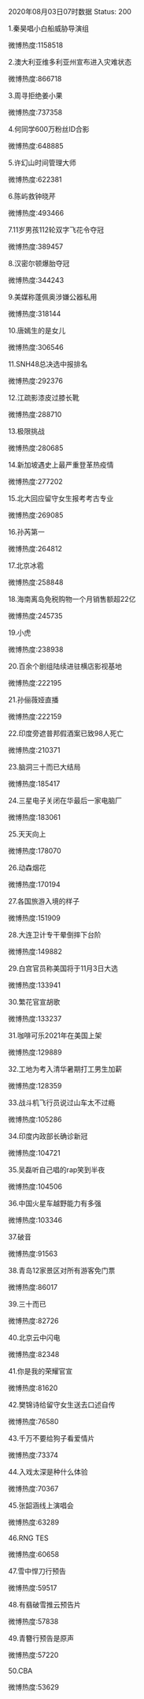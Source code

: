 2020年08月03日07时数据
Status: 200

1.秦昊唱小白船威胁导演组

微博热度:1158518

2.澳大利亚维多利亚州宣布进入灾难状态

微博热度:866718

3.周寻拒绝姜小果

微博热度:737358

4.何同学600万粉丝ID合影

微博热度:648885

5.许幻山时间管理大师

微博热度:622381

6.陈屿救钟晓芹

微博热度:493466

7.11岁男孩112轮双字飞花令夺冠

微博热度:389457

8.汉密尔顿爆胎夺冠

微博热度:344243

9.美媒称蓬佩奥涉嫌公器私用

微博热度:318144

10.唐嫣生的是女儿

微博热度:306546

11.SNH48总决选中报排名

微博热度:292376

12.江疏影漆皮过膝长靴

微博热度:288710

13.极限挑战

微博热度:280685

14.新加坡遇史上最严重登革热疫情

微博热度:277202

15.北大回应留守女生报考考古专业

微博热度:269085

16.孙芮第一

微博热度:264812

17.北京冰雹

微博热度:258848

18.海南离岛免税购物一个月销售额超22亿

微博热度:245735

19.小虎

微博热度:238938

20.百余个剧组陆续进驻横店影视基地

微博热度:222195

21.孙俪薇娅直播

微博热度:222159

22.印度旁遮普邦假酒案已致98人死亡

微博热度:210371

23.脑洞三十而已大结局

微博热度:185417

24.三星电子关闭在华最后一家电脑厂

微博热度:183061

25.天天向上

微博热度:178070

26.动森烟花

微博热度:170194

27.各国旅游入境的样子

微博热度:151909

28.大连卫计专干晕倒摔下台阶

微博热度:149882

29.白宫官员称美国将于11月3日大选

微博热度:133941

30.繁花官宣胡歌

微博热度:133237

31.咖啡可乐2021年在美国上架

微博热度:129889

32.工地为考入清华暑期打工男生加薪

微博热度:128359

33.战斗机飞行员说过山车太不过瘾

微博热度:105286

34.印度内政部长确诊新冠

微博热度:104721

35.吴磊听自己唱的rap笑到半夜

微博热度:104506

36.中国火星车越野能力有多强

微博热度:103346

37.破音

微博热度:91563

38.青岛12家景区对所有游客免门票

微博热度:86017

39.三十而已

微博热度:82726

40.北京云中闪电

微博热度:82348

41.你是我的荣耀官宣

微博热度:81620

42.樊锦诗给留守女生送去口述自传

微博热度:76580

43.千万不要给狗子看爱情片

微博热度:73374

44.入戏太深是种什么体验

微博热度:70367

45.张韶涵线上演唱会

微博热度:63289

46.RNG TES

微博热度:60658

47.雪中悍刀行预告

微博热度:59517

48.有翡破雪推云预告片

微博热度:57838

49.青簪行预告是原声

微博热度:57220

50.CBA

微博热度:53629

